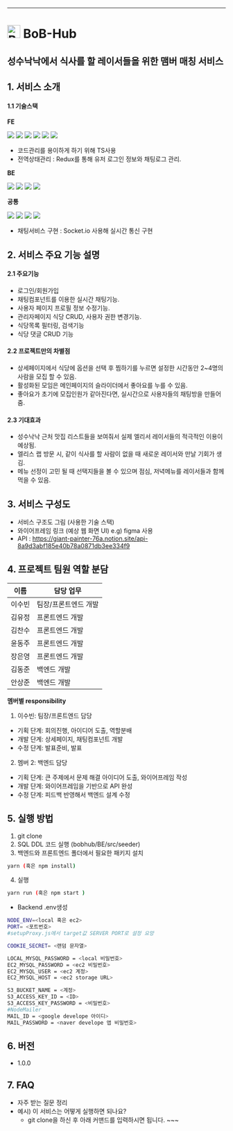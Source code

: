 <hr />

#  <img src="/uploads/887fa19993e6f96cf7cdfe5ab4ffb700/BoBHuB_logo.png" alt="BoBhub_logo" widht="30" height="30"> BoB-Hub

## 성수낙낙에서 식사를 할 레이서들을 위한 맴버 매칭 서비스

## 1. 서비스 소개
#### 1.1 기술스택
**FE**

<img src="https://img.shields.io/badge/react-61DAFB?style=for-the-badge&logo=react&logoColor=black"> <img src="https://img.shields.io/badge/TypeScript-3178C6?style=for-the-badge&logo=TypeScript&logoColor=white"> <img src="https://img.shields.io/badge/Redux-764ABC?style=for-the-badge&logo=Redux&logoColor=white"> <img src="https://img.shields.io/badge/MUI-007FFF?style=for-the-badge&logo=styled-components&logoColor=white">
 <img src="https://img.shields.io/badge/styled components-DB7093?style=for-the-badge&logo=styled-components&logoColor=white"> <img src="https://img.shields.io/badge/React Router-CA4245?style=for-the-badge&logo=react-router&logoColor=white"> 
- 코드관리를 용이하게 하기 위해 TS사용
- 전역상태관리 : Redux를 통해 유저 로그인 정보와 채팅로그 관리.

**BE**

<img src="https://img.shields.io/badge/node.js-339933?style=for-the-badge&logo=Node.js&logoColor=white"> <img src="https://img.shields.io/badge/javascript-F7DF1E?style=for-the-badge&logo=javascript&logoColor=black"> <img src="https://img.shields.io/badge/express-000000?style=for-the-badge&logo=express&logoColor=white"> <img src="https://img.shields.io/badge/mysql-4479A1?style=for-the-badge&logo=mysql&logoColor=white">

**공통**

<img src="https://img.shields.io/badge/socket.io-010101?style=for-the-badge&logo=socket.io&logoColor=white"> <img src="https://img.shields.io/badge/amazonaws-232F3E?style=for-the-badge&logo=amazonaws&logoColor=white"> <img src="https://img.shields.io/badge/gitlab-FC6D26?style=for-the-badge&logo=github&logoColor=white"> <img src="https://img.shields.io/badge/git-F05032?style=for-the-badge&logo=git&logoColor=white">
- 채팅서비스 구현 : Socket.io 사용해 실시간 통신 구현

## 2. 서비스 주요 기능 설명

#### 2.1 주요기능

  - 로그인/회원가입
  - 채팅컴포넌트를 이용한 실시간 채팅기능.
  - 사용자 페이지 프로필 정보 수정기능.
  - 관리자페이지 식당 CRUD, 사용자 권한 변경기능.
  - 식당목록 필터링, 검색기능
  - 식당 댓글 CRUD 기능

#### 2.2 프로젝트만의 차별점

  - 상세페이지에서 식당에 옵션을 선택 후 찜하기를 누르면 설정한 시간동안 2~4명의 사람을 모집 할 수 있음.
  - 활성화된 모임은 메인페이지의 슬라이더에서 좋아요를 누를 수 있음.
  - 좋아요가 초기에 모집인원가 같아진다면, 실시간으로 사용자들의 채팅방을 만들어줌. 

#### 2.3 기대효과
  
  - 성수낙낙 근처 맛집 리스트들을 보여줘서 실제 엘리서 레이서들의 적극적인 이용이 예상됨.
  - 엘리스 랩 방문 시, 같이 식사를 할 사람이 없을 때 새로운 레이서와 만날 기회가 생김.  
  - 메뉴 선정이 고민 될 때 선택지들을 볼 수 있으며 점심, 저녁메뉴를 레이서들과 함께 먹을 수 있음.


## 3. 서비스 구성도
  - 서비스 구조도 그림 (사용한 기술 스택)
  - 와이어프레임 링크 (예상 웹 화면 UI) e.g) figma 사용
  - API : https://giant-painter-76a.notion.site/api-8a9d3abf185e40b78a0871db3ee334f9

## 4. 프로젝트 팀원 역할 분담
| 이름 | 담당 업무 |
| ------ | ------ |
| 이수빈 | 팀장/프론트엔드 개발 |
| 김유정 | 프론트엔드 개발 |
| 김찬수 | 프론트엔드 개발 |
| 윤동주 | 프론트엔드 개발 |
| 장은영 | 프론트엔드 개발 |
| 김동준 | 백엔드 개발 |
| 안상준 | 백엔드 개발 |

**멤버별 responsibility**

1. 이수빈: 팀장/프론트엔드 담당

- 기획 단계: 회의진행, 아이디어 도출, 역할분배 
- 개발 단계: 상세페이지, 채팅컴포넌트 개발
- 수정 단계: 발표준비, 발표

2. 멤버 2: 백엔드 담당

- 기획 단계: 큰 주제에서 문제 해결 아이디어 도출, 와이어프레임 작성
- 개발 단계: 와이어프레임을 기반으로 API 완성
- 수정 단계: 피드백 반영해서 백엔드 설계 수정

## 5. 실행 방법
  1. git clone <repo address>
  2. SQL DDL 코드 실행 (bobhub/BE/src/seeder)
  3. 백엔드와 프론트엔드 폴더에서 필요한 패키지 설치
  ```bash
  yarn (혹은 npm install)
  ```
  4. 실행
  ```bash
  yarn run (혹은 npm start )
  ```
  - Backend .env생성
  ```bash
  NODE_ENV=<local 혹은 ec2>
  PORT= <포트번호> 
  #setupProxy.js에서 target값 SERVER PORT로 설정 요망

  COOKIE_SECRET= <랜덤 문자열>

  LOCAL_MYSQL_PASSWORD = <local 비밀번호>
  EC2_MYSQL_PASSWORD = <ec2 비밀번호>
  EC2_MYSQL_USER = <ec2 계정>
  EC2_MYSQL_HOST = <ec2 storage URL>

  S3_BUCKET_NAME = <계정>
  S3_ACCESS_KEY_ID = <ID>
  S3_ACCESS_KEY_PASSWORD = <비밀번호>
  #NodeMailer
  MAIL_ID = <google develope 아이디>
  MAIL_PASSWORD = <naver develope 앱 비밀번호>
  ```

## 6. 버전
  - 1.0.0

## 7. FAQ
  - 자주 받는 질문 정리
  - 예시) 이 서비스는 어떻게 실행하면 되나요?
    - git clone을 하신 후 아래 커맨드를 입력하시면 됩니다. ~~~
